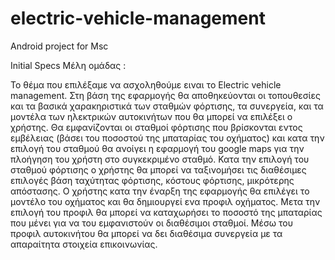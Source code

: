 # electric-vehicle-management
Android project for Msc

Initial Specs
Μέλη ομάδας :

Το θέμα που επιλέξαμε να ασχοληθούμε ειναι το Electric vehicle management.
Στη βάση της εφαρμογής θα αποθηκεύονται οι τοπουθεσίες και τα βασικά χαρακηριστικά των σταθμών φόρτισης, τα συνεργεία, και τα μοντέλα των ηλεκτρικών αυτοκινήτων που θα μπορεί να επιλέξει ο χρήστης.
Θα εμφανίζονται οι σταθμοί φόρτισης που βρίσκονται εντος εμβέλειας (βάσει του ποσοστού της μπαταρίας του οχήματος) και κατα την επιλογή του σταθμού θα ανοίγει η εφαρμογή του google maps για την πλοήγηση του χρήστη στο συγκεκριμένο σταθμό. Κατα την επιλογή του σταθμού φόρτισης ο χρήστης θα μπορεί να ταξινομήσει τις διαθέσιμες επιλογές βάση ταχύτητας φόρτισης, κόστους φόρτισης, μικρότερης απόστασης.
Ο χρήστης κατα την έναρξη της εφαρμογής θα επιλέγει το μοντέλο του οχήματος και θα δημιουργεί ενα προφιλ οχήματος. Μετα την επιλογή του προφιλ θα μπορεί να καταχωρήσει το ποσοστό της μπαταρίας που μένει για να του εμφανιστούν οι διαθέσιμοι σταθμοί. 
Μέσω του προφιλ αυτοκινήτου θα μπορεί να δει διαθέσιμα συνεργεία με τα απαραίτητα στοιχεία επικοινωνίας.
